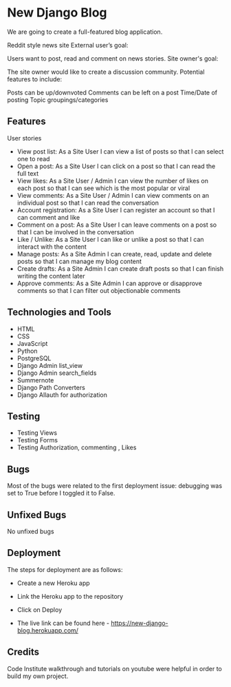 # New Django Blog
We are going to create a full-featured blog application.

Reddit style news site
External user’s goal:

Users want to post, read and comment on news stories.
Site owner's goal:

The site owner would like to create a discussion community.
Potential features to include:

Posts can be up/downvoted
Comments can be left on a post
Time/Date of posting
Topic groupings/categories


## Features
  User stories
 - View post list: As a Site User I can view a list of posts so that I can select one to read
- Open a post: As a Site User I can click on a post so that I can read the full text
- View likes: As a Site User / Admin I can view the number of likes on each post so that I can see which is the most popular or viral
- View comments: As a Site User / Admin I can view comments on an individual post so that I can read the conversation
- Account registration: As a Site User I can register an account so that I can comment and like
- Comment on a post: As a Site User I can leave comments on a post so that I can be involved in the conversation
- Like / Unlike: As a Site User I can like or unlike a post so that I can interact with the content
- Manage posts: As a Site Admin I can create, read, update and delete posts so that I can manage my blog content
- Create drafts: As a Site Admin I can create draft posts so that I can finish writing the content later
- Approve comments: As a Site Admin I can approve or disapprove comments so that I can filter out objectionable comments

## Technologies and Tools

- HTML
- CSS
- JavaScript
- Python
- PostgreSQL
- Django Admin list_view
- Django Admin search_fields
- Summernote
- Django Path Converters
- Django Allauth for authorization

## Testing
- Testing Views
- Testing Forms
- Testing Authorization, commenting , Likes



## Bugs

 Most of the bugs were related to the first deployment issue: debugging was set to True before I toggled it to False.

 
## Unfixed Bugs

No unfixed bugs

   

## Deployment



The steps for deployment are as follows:

 - Create a new Heroku app
 - Link the Heroku app to the repository
 - Click on Deploy

     
- The live link can be found here - https://new-django-blog.herokuapp.com/

## Credits

Code Institute walkthrough and tutorials on youtube were helpful in order to build my own project.


